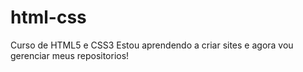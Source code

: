 # html-css
 Curso de HTML5 e CSS3
 Estou aprendendo a criar sites e agora vou gerenciar meus repositorios!
